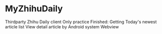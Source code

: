 # MyZhihuDaily
Thirdparty Zhihu Daily client
Only practice
Finished:
Getting Today's newest article list
View detail article by Android system Webview
